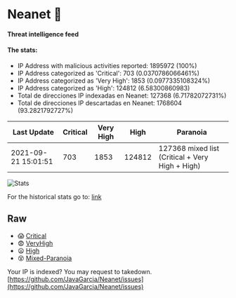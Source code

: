 # Neanet :hocho:
#### Threat intelligence feed
#### The stats:

- IP Address with malicious activities reported: 1895972 (100%)
- IP Address categorized as 'Critical':  703 (0.0370786066461%)
- IP Address categorized as 'Very High':  1853 (0.0977335108324%)
- IP Address categorized as 'High':  124812 (6.58300860983)
- Total de direcciones IP indexadas en Neanet:  127368 (6.71782072731%)
- Total de direcciones IP descartadas en Neanet:  1768604 (93.2821792727%)

| Last Update | Critical | Very High | High | Paranoia |
| --- | --- | --- | --- | --- |
| 2021-09-21 15:01:51 | 703 | 1853 | 124812 | 127368 mixed list (Critical + Very High + High)|

![Stats](https://docs.google.com/spreadsheets/d/e/2PACX-1vSnaNMIXVabIpDJjufMlzH7poXnshF3mgd8Is1g9ytUEzVsP5my4Trn8f-xkoLLQ38xpL3HtmUexLo6/pubchart?oid=501124687&format=image)

For the historical stats go to: [link](/stats.csv)
## Raw
- :scream: [Critical](https://raw.githubusercontent.com/JavaGarcia/Neanet/master/blacklists/neanet_critical.txt)
- :fearful: [VeryHigh](https://raw.githubusercontent.com/JavaGarcia/Neanet/master/blacklists/neanet_veryHigh.txtt)
- :frowning: [High](https://raw.githubusercontent.com/JavaGarcia/Neanet/master/blacklists/neanet_high.txt)
- :dizzy_face: [Mixed-Paranoia](https://raw.githubusercontent.com/JavaGarcia/Neanet/master/blacklists/neanet_all.txt)


Your IP is indexed? You may request to takedown. [https://github.com/JavaGarcia/Neanet/issues](https://github.com/JavaGarcia/Neanet/issues)





























































































































































































































































































































































































































































































































































































































































































































































































































































































































































































































































































































































































































































































































































































































































































































































































































































































































































































































































































































































































































































































































































































































































































































































































































































































































































































































































































































































































































































































































































































































































































































































































































































































































































































































































































































































































































































































































































































































































































































































































































































































































































































































































































































































































































































































































































































































































































































































































































































































































































































































































































































































































































































































































































































































































































































































































































































































































































































































































































































































































































































































































































































































































































































































































































































































































































































































































































































































































































































































































































































































































































































































































































































































































































































































































































































































































































































































































































































































































































































































































































































































































































































































































































































































































































































































































































































































































































































































































































































































































































































































































































































